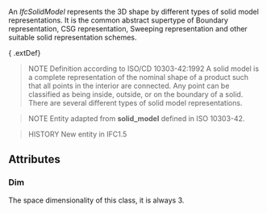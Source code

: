 An _IfcSolidModel_ represents the 3D shape by different types of solid model representations. It is the common abstract supertype of Boundary representation, CSG representation, Sweeping representation and other suitable solid representation schemes.

<!-- end of short definition -->


{ .extDef}
> NOTE Definition according to ISO/CD 10303-42:1992
> A solid model is a complete representation of the nominal shape of a product such that all points in the interior are connected. Any point can be classified as being inside, outside, or on the boundary of a solid. There are several different types of solid model representations.

> NOTE Entity adapted from **solid_model** defined in ISO 10303-42.

> HISTORY New entity in IFC1.5

## Attributes

### Dim
The space dimensionality of this class, it is always 3.
